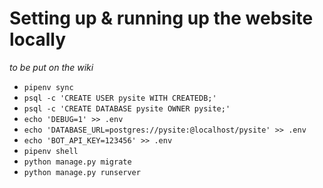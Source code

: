 # Setting up & running up the website locally
*to be put on the wiki*

- `pipenv sync`
- `psql -c 'CREATE USER pysite WITH CREATEDB;'`
- `psql -c 'CREATE DATABASE pysite OWNER pysite;'`
- `echo 'DEBUG=1' >> .env`
- `echo 'DATABASE_URL=postgres://pysite:@localhost/pysite' >> .env`
- `echo 'BOT_API_KEY=123456' >> .env`
- `pipenv shell`
- `python manage.py migrate`
- `python manage.py runserver`
